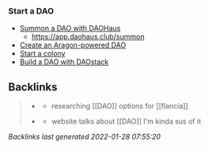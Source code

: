 ### Start a DAO

-   [Summon a DAO with DAOHaus](https://app.daohaus.club/summon)
	-   https://app.daohaus.club/summon
-   [Create an Aragon-powered DAO](https://aragon.org/product)
-   [Start a colony](https://colony.io/)
-   [Build a DAO with DAOstack](https://daostack.io/)

## Backlinks

> - [](2021-05-09.md)
>   - researching [[DAO]] options for [[flancia]]
>    
> - [](2021-01-02.md)
>   - website talks about [[DAO]] I'm kinda sus of it

_Backlinks last generated 2022-01-28 07:55:20_
